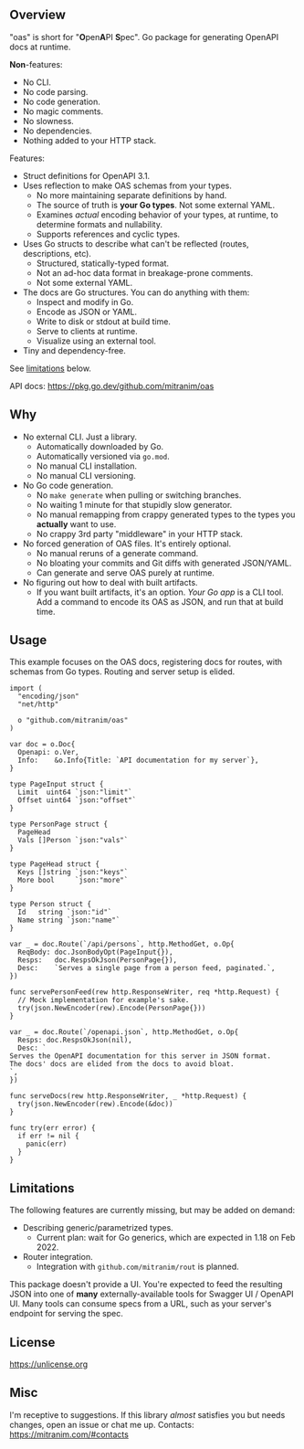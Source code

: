 ## Overview

"oas" is short for "**O**pen**A**PI **S**pec". Go package for generating OpenAPI docs at runtime.

**Non**-features:

  * No CLI.
  * No code parsing.
  * No code generation.
  * No magic comments.
  * No slowness.
  * No dependencies.
  * Nothing added to your HTTP stack.

Features:

  * Struct definitions for OpenAPI 3.1.
  * Uses reflection to make OAS schemas from your types.
    * No more maintaining separate definitions by hand.
    * The source of truth is **your Go types**. Not some external YAML.
    * Examines _actual_ encoding behavior of your types, at runtime, to determine formats and nullability.
    * Supports references and cyclic types.
  * Uses Go structs to describe what can't be reflected (routes, descriptions, etc).
    * Structured, statically-typed format.
    * Not an ad-hoc data format in breakage-prone comments.
    * Not some external YAML.
  * The docs are Go structures. You can do anything with them:
    * Inspect and modify in Go.
    * Encode as JSON or YAML.
    * Write to disk or stdout at build time.
    * Serve to clients at runtime.
    * Visualize using an external tool.
  * Tiny and dependency-free.

See [limitations](#limitations) below.

API docs: https://pkg.go.dev/github.com/mitranim/oas

## Why

* No external CLI. Just a library.
  * Automatically downloaded by Go.
  * Automatically versioned via `go.mod`.
  * No manual CLI installation.
  * No manual CLI versioning.
* No Go code generation.
  * No `make generate` when pulling or switching branches.
  * No waiting 1 minute for that stupidly slow generator.
  * No manual remapping from crappy generated types to the types you **actually** want to use.
  * No crappy 3rd party "middleware" in your HTTP stack.
* No forced generation of OAS files. It's entirely optional.
  * No manual reruns of a generate command.
  * No bloating your commits and Git diffs with generated JSON/YAML.
  * Can generate and serve OAS purely at runtime.
* No figuring out how to deal with built artifacts.
  * If you want built artifacts, it's an option. _Your Go app_ is a CLI tool. Add a command to encode its OAS as JSON, and run that at build time.

## Usage

This example focuses on the OAS docs, registering docs for routes, with schemas from Go types. Routing and server setup is elided.

```golang
import (
  "encoding/json"
  "net/http"

  o "github.com/mitranim/oas"
)

var doc = o.Doc{
  Openapi: o.Ver,
  Info:    &o.Info{Title: `API documentation for my server`},
}

type PageInput struct {
  Limit  uint64 `json:"limit"`
  Offset uint64 `json:"offset"`
}

type PersonPage struct {
  PageHead
  Vals []Person `json:"vals"`
}

type PageHead struct {
  Keys []string `json:"keys"`
  More bool     `json:"more"`
}

type Person struct {
  Id   string `json:"id"`
  Name string `json:"name"`
}

var _ = doc.Route(`/api/persons`, http.MethodGet, o.Op{
  ReqBody: doc.JsonBodyOpt(PageInput{}),
  Resps:   doc.RespsOkJson(PersonPage{}),
  Desc:    `Serves a single page from a person feed, paginated.`,
})

func servePersonFeed(rew http.ResponseWriter, req *http.Request) {
  // Mock implementation for example's sake.
  try(json.NewEncoder(rew).Encode(PersonPage{}))
}

var _ = doc.Route(`/openapi.json`, http.MethodGet, o.Op{
  Resps: doc.RespsOkJson(nil),
  Desc: `
Serves the OpenAPI documentation for this server in JSON format.
The docs' docs are elided from the docs to avoid bloat.
`,
})

func serveDocs(rew http.ResponseWriter, _ *http.Request) {
  try(json.NewEncoder(rew).Encode(&doc))
}

func try(err error) {
  if err != nil {
    panic(err)
  }
}
```

## Limitations

The following features are currently missing, but may be added on demand:

* Describing generic/parametrized types.
  * Current plan: wait for Go generics, which are expected in 1.18 on Feb 2022.
* Router integration.
  * Integration with `github.com/mitranim/rout` is planned.

This package doesn't provide a UI. You're expected to feed the resulting JSON into one of **many** externally-available tools for Swagger UI / OpenAPI UI. Many tools can consume specs from a URL, such as your server's endpoint for serving the spec.

## License

https://unlicense.org

## Misc

I'm receptive to suggestions. If this library _almost_ satisfies you but needs changes, open an issue or chat me up. Contacts: https://mitranim.com/#contacts
